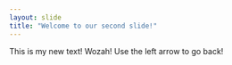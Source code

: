 ```yaml
---
layout: slide
title: "Welcome to our second slide!"
---
```

This is my new text! Wozah!
Use the left arrow to go back!